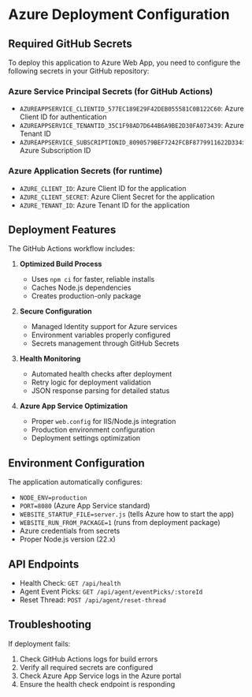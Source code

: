 # Azure Deployment Configuration

## Required GitHub Secrets

To deploy this application to Azure Web App, you need to configure the following secrets in your GitHub repository:

### Azure Service Principal Secrets (for GitHub Actions)
- `AZUREAPPSERVICE_CLIENTID_577EC189E29F42DEB055581C0B122C60`: Azure Client ID for authentication
- `AZUREAPPSERVICE_TENANTID_35C1F98AD7D644B6A9BE2D30FA073439`: Azure Tenant ID
- `AZUREAPPSERVICE_SUBSCRIPTIONID_8090579BEF7242FCBF8779911622D334`: Azure Subscription ID

### Azure Application Secrets (for runtime)
- `AZURE_CLIENT_ID`: Azure Client ID for the application
- `AZURE_CLIENT_SECRET`: Azure Client Secret for the application  
- `AZURE_TENANT_ID`: Azure Tenant ID for the application

## Deployment Features

The GitHub Actions workflow includes:

1. **Optimized Build Process**
   - Uses `npm ci` for faster, reliable installs
   - Caches Node.js dependencies
   - Creates production-only package

2. **Secure Configuration**
   - Managed Identity support for Azure services
   - Environment variables properly configured
   - Secrets management through GitHub Secrets

3. **Health Monitoring**
   - Automated health checks after deployment
   - Retry logic for deployment validation
   - JSON response parsing for detailed status

4. **Azure App Service Optimization**
   - Proper `web.config` for IIS/Node.js integration
   - Production environment configuration
   - Deployment settings optimization

## Environment Configuration

The application automatically configures:
- `NODE_ENV=production`
- `PORT=8080` (Azure App Service standard)
- `WEBSITE_STARTUP_FILE=server.js` (tells Azure how to start the app)
- `WEBSITE_RUN_FROM_PACKAGE=1` (runs from deployment package)
- Azure credentials from secrets
- Proper Node.js version (22.x)

## API Endpoints

- Health Check: `GET /api/health`
- Agent Event Picks: `GET /api/agent/eventPicks/:storeId`
- Reset Thread: `POST /api/agent/reset-thread`

## Troubleshooting

If deployment fails:
1. Check GitHub Actions logs for build errors
2. Verify all required secrets are configured
3. Check Azure App Service logs in the Azure portal
4. Ensure the health check endpoint is responding
